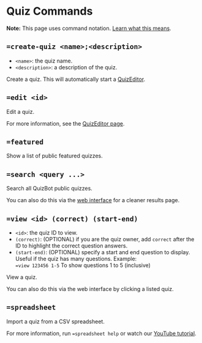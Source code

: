# Quiz Commands

**Note:** This page uses command notation. [Learn what this means](/commands/notation).

## `=create-quiz <name>;<description>`

- `<name>`: the quiz name.
- `<description>`: a description of the quiz.

Create a quiz. This will automatically start a [QuizEditor](../quizzes/quizeditor.md).

## `=edit <id>`

Edit a quiz.

For more information, see the [QuizEditor page](../quizzes/quizeditor.md).

## `=featured`

Show a list of public featured quizzes.

## `=search <query ...>`

Search all QuizBot public quizzes.

You can also do this via the [web interface](https://quizbot.xyz/explore) for a cleaner results page.

## `=view <id> (correct) (start-end)`

- `<id>`: the quiz ID to view.
- `(correct)`: (OPTIONAL) if you are the quiz owner, add `correct` after the ID to highlight the correct question answers.
- `(start-end)`: (OPTIONAL) specify a start and end question to display. Useful if the quiz has many questions.  Example:  
`=view 123456 1-5` To show questions 1 to 5 (inclusive)

View a quiz.

You can also do this via the web interface by clicking a listed quiz.

## `=spreadsheet`

Import a quiz from a CSV spreadsheet.

For more information, run `=spreadsheet help` or watch our [YouTube tutorial](https://youtu.be/4bcpmbIlrPw).
